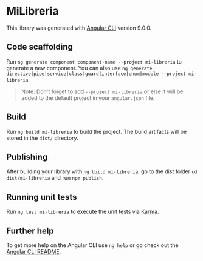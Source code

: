 # MiLibreria

This library was generated with [Angular CLI](https://github.com/angular/angular-cli) version 9.0.0.

## Code scaffolding

Run `ng generate component component-name --project mi-libreria` to generate a new component. You can also use `ng generate directive|pipe|service|class|guard|interface|enum|module --project mi-libreria`.
> Note: Don't forget to add `--project mi-libreria` or else it will be added to the default project in your `angular.json` file. 

## Build

Run `ng build mi-libreria` to build the project. The build artifacts will be stored in the `dist/` directory.

## Publishing

After building your library with `ng build mi-libreria`, go to the dist folder `cd dist/mi-libreria` and run `npm publish`.

## Running unit tests

Run `ng test mi-libreria` to execute the unit tests via [Karma](https://karma-runner.github.io).

## Further help

To get more help on the Angular CLI use `ng help` or go check out the [Angular CLI README](https://github.com/angular/angular-cli/blob/master/README.md).
